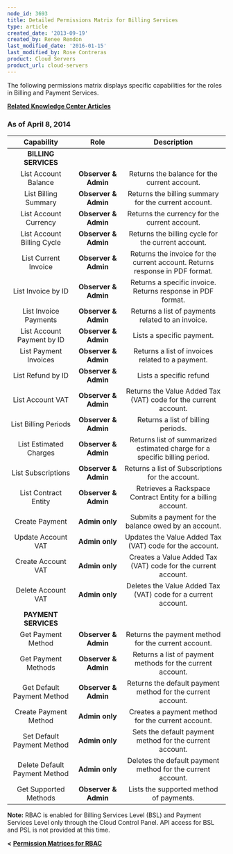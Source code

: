 ```yaml
---
node_id: 3693
title: Detailed Permissions Matrix for Billing Services
type: article
created_date: '2013-09-19'
created_by: Renee Rendon
last_modified_date: '2016-01-15'
last_modified_by: Rose Contreras
product: Cloud Servers
product_url: cloud-servers
---
```


The following permissions matrix displays specific capabilities for the roles in Billing and Payment Services.

[**Related Knowledge Center Articles**](/how-to/billing-services-overview)

### As of April 8, 2014

Capability | Role | Description
:---: | :---: | :---:
**BILLING SERVICES** |
List Account Balance | **Observer & Admin** | Returns the balance for the current account.
List Billing Summary | **Observer & Admin** | Returns the billing summary for the current account.
List Account Currency | **Observer & Admin** | Returns the currency for the current account.
List Account Billing Cycle | **Observer & Admin** | Returns the billing cycle for the current account.
List Current Invoice | **Observer & Admin** | Returns the invoice for the current account. Returns response in PDF format.
List Invoice by ID | **Observer & Admin** | Returns a specific invoice. Returns response in PDF format.
List Invoice Payments | **Observer & Admin** | Returns a list of payments related to an invoice.
List Account Payment by ID | **Observer & Admin** | Lists a specific payment.
List Payment Invoices | **Observer & Admin** | Returns a list of invoices related to a payment.
List Refund by ID | **Observer & Admin** | Lists a specific refund
List Account VAT | **Observer & Admin** |Returns the Value Added Tax (VAT) code for the current account.
List Billing Periods | **Observer & Admin** | Returns a list of billing periods.
List Estimated Charges | **Observer & Admin** | Returns list of summarized estimated charge for a specific billing period.
List Subscriptions | **Observer & Admin** | Returns a list of Subscriptions for the account.
List Contract Entity | **Observer & Admin** | Retrieves a Rackspace Contract Entity for a billing account.
Create Payment | **Admin only** | Submits a payment for the balance owed by an account.
Update Account VAT | **Admin only** | Updates the Value Added Tax (VAT) code for the account.
Create Account VAT | **Admin only** | Creates a Value Added Tax (VAT) code for the current account.</span></td>
Delete Account VAT | **Admin only** | Deletes the Value Added Tax (VAT) code for a current account.
**PAYMENT SERVICES** |
Get Payment Method | **Observer & Admin** | Returns the payment method for the current account.
Get Payment Methods | **Observer & Admin** | Returns a list of payment methods for the current account.
Get Default Payment Method | **Observer & Admin** | Returns the default payment method for the current account.
Create Payment Method | **Admin only** | Creates a payment method for the current account.
Set Default Payment Method | **Admin only** | Sets the default payment method for the current account.
Delete Default Payment Method | **Admin only** | Deletes the default payment method for the current account.
Get Supported Methods | **Observer & Admin** | Lists the supported method of payments.

**Note:** RBAC is enabled for Billing Services Level (BSL) and Payment Services Level only through the Cloud Control Panel. API access for BSL and PSL is not provided at this time.

**&lt;** [**Permission Matrices for RBAC**](/how-to/permissions-matrix-for-role-based-access-control-rbac)
